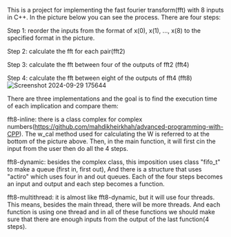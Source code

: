 This is a project for implementing the fast fourier transform(fft) with 8 inputs in C++. In the picture below you can see the process. There are four steps:

Step 1: reorder the inputs from the format of x(0), x(1), ..., x(8) to the specified format in the picture. 

Step 2: calculate the fft for each pair(fft2)

Step 3: calculate the fft between four of the outputs of fft2 (fft4)

Step 4: calculate the fft between eight of the outputs of fft4 (fft8)
![Screenshot 2024-09-29 175644](https://github.com/user-attachments/assets/7573f972-85bc-4da9-a77a-a833a945980f)

There are three implementations and the goal is to find the execution time of each implication and compare them:

fft8-inline: there is a class complex for complex numbers(https://github.com/mahdikheirkhah/advanced-programming-with-CPP). The w_cal method used for calculating the W is referred to at the bottom of the picture above. Then, in the main function, it will first cin the input from the user then do all the 4 steps.

fft8-dynamic: besides the complex class, this imposition uses class "fifo_t" to make a queue (first in, first out), And there is a structure that uses "actiro" which uses four in and out queues. Each of the four steps becomes an input and output and each step becomes a function.

fft8-multithread: it is almost like fft8-dynamic, but it will use four threads. This means, besides the main thread, there will be more threads. And each function is using one thread and in all of these functions we should make sure that there are enough inputs from the output of the last function(4 steps). 
